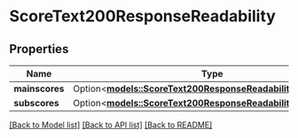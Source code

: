 # ScoreText200ResponseReadability

## Properties

Name | Type | Description | Notes
------------ | ------------- | ------------- | -------------
**mainscores** | Option<[**models::ScoreText200ResponseReadabilityMainscores**](scoreText_200_response_readability_mainscores.md)> |  | [optional]
**subscores** | Option<[**models::ScoreText200ResponseReadabilitySubscores**](scoreText_200_response_readability_subscores.md)> |  | [optional]

[[Back to Model list]](../README.md#documentation-for-models) [[Back to API list]](../README.md#documentation-for-api-endpoints) [[Back to README]](../README.md)


